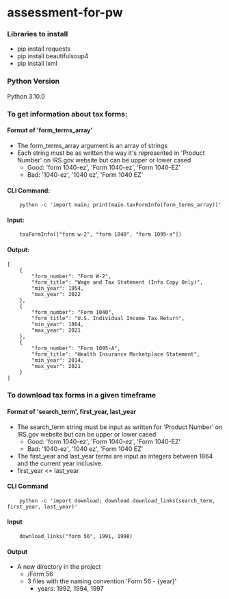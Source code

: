 # assessment-for-pw

### Libraries to install
- pip install requests 
- pip install beautifulsoup4
- pip install lxml

### Python Version
Python 3.10.0 

### To get information about tax forms:

#### Format of 'form_terms_array'
- The form_terms_array argument is an array of strings
- Each string must be as written the way it's represented in 'Product Number' on IRS.gov website but can be upper or lower cased
    - Good: 'form 1040-ez', 'Form 1040-ez', 'Form 1040-EZ'
    - Bad: '1040-ez', '1040 ez', 'Form 1040 EZ'

#### CLI Command:
``` 
    python -c 'import main; print(main.taxFormInfo(form_terms_array))'
```
#### Input:
```
    taxFormInfo(["form w-2", "form 1040", "form 1095-a"])
```

#### Output:
```
[
    {
        "form_number": "Form W-2",
        "form_title": "Wage and Tax Statement (Info Copy Only)",
        "min_year": 1954,
        "max_year": 2022
    },
    {
        "form_number": "Form 1040",
        "form_title": "U.S. Individual Income Tax Return",
        "min_year": 1864,
        "max_year": 2021
    },
    {
        "form_number": "Form 1095-A",
        "form_title": "Health Insurance Marketplace Statement",
        "min_year": 2014,
        "max_year": 2021
    }
]
```

### To download tax forms in a given timeframe

#### Format of 'search_term', first_year, last_year
- The search_term string must be input as written for 'Product Number' on IRS.gov website but can be upper or lower cased
    - Good: 'form 1040-ez', 'Form 1040-ez', 'Form 1040-EZ'
    - Bad: '1040-ez', '1040 ez', 'Form 1040 EZ'
- The first_year and last_year terms are input as integers between 1864 and the current year inclusive.
 - first_year <= last_year

#### CLI Command
```
    python -c 'import download; download.download_links(search_term, first_year, last_year)'
```

#### Input
```
    download_links("form 56", 1991, 1998)
```

#### Output
- A new directory in the project
    - /Form 56
    - 3 files with the naming convention 'Form 56 - {year}'
        - years: 1992, 1994, 1997
